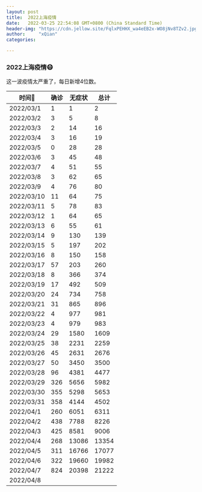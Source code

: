 ```yaml
---
layout: post
title:  2022上海疫情
date:   2022-03-25 22:54:08 GMT+0800 (China Standard Time)
header-img: "https://cdn.jellow.site/FqlxPEHHX_wa4eEB2x-WO8jNv8TZv2.jpg"
author:     "xQian"
categories: 

---
```


### 2022上海疫情😷

这一波疫情太严重了，每日新增4位数。

| 时间🚀  | 确诊  | 无症状   | 总计    | 
|-----|-----------|-------|-------| 
| 2022/03/1  | 1 | 1     | 2     | 
| 2022/03/2  | 3  | 5     | 8     | 
| 2022/03/3  | 2  | 14    | 16    | 
| 2022/03/4  | 3  | 16    | 19    | 
| 2022/03/5  | 0  | 28    | 28    | 
| 2022/03/6  | 3  | 45    | 48    | 
| 2022/03/7  | 4  | 51    | 55    | 
| 2022/03/8  | 3  | 62    | 65    | 
| 2022/03/9  | 4  | 76    | 80    | 
| 2022/03/10  | 11 | 64    | 75    | 
| 2022/03/11  | 5  | 78    | 83    | 
| 2022/03/12  | 1  | 64    | 65    | 
| 2022/03/13  | 6  | 55    | 61    | 
| 2022/03/14  | 9  | 130   | 139   | 
| 2022/03/15  | 5  | 197   | 202   | 
| 2022/03/16  | 8  | 150   | 158   | 
| 2022/03/17  | 57  | 203   | 260   | 
| 2022/03/18  | 8  | 366   | 374   | 
| 2022/03/19  | 17  | 492   | 509   | 
| 2022/03/20  | 24  | 734   | 758   | 
| 2022/03/21  | 31  | 865   | 896   | 
| 2022/03/22  | 4  | 977   | 981   | 
| 2022/03/23  | 4  | 979   | 983   | 
| 2022/03/24  | 29  | 1580  | 1609  | 
| 2022/03/25  | 38  | 2231  | 2259  | 
| 2022/03/26  | 45  | 2631  | 2676  | 
| 2022/03/27  | 50  | 3450  | 3500  | 
| 2022/03/28  | 96  | 4381  | 4477  | 
| 2022/03/29  | 326  | 5656  | 5982  | 
| 2022/03/30  | 355  | 5298  | 5653  | 
| 2022/03/31  | 358  | 4144  | 4502  | 
| 2022/04/1   | 260  | 6051  | 6311  | 
| 2022/04/2   | 438  | 7788  | 8226  | 
| 2022/04/3   | 425  | 8581  | 9006  | 
| 2022/04/4   | 268  | 13086 | 13354 | 
| 2022/04/5   | 311  | 16766 | 17077 | 
| 2022/04/6   | 322  | 19660 | 19982 | 
| 2022/04/7   |  824 | 20398 | 21222 | 
| 2022/04/8   |   |       |       | 

